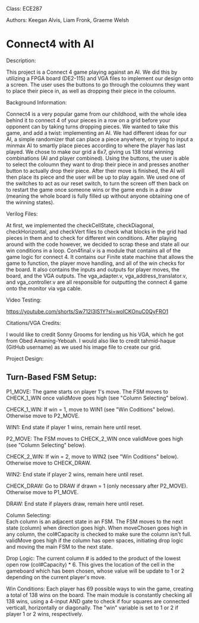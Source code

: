 Class: ECE287

Authors: Keegan Alvis, Liam Fronk, Graeme Welsh

# Connect4 with AI
Description:

This project is a Connect 4 game playing against an AI. We did this by utilizing a FPGA board (DE2-115) and VGA files to implement our design onto a screen. The user uses the buttons to go through the coloumns they want to place their piece in, as well as dropping their piece in the coloumn. 


Background Information:

Connect4 is a very popular game from our childhood, with the whole idea behind it to connect 4 of your pieces in a row on a grid before your opponent can by taking turns dropping pieces. We wanted to take this game, and add a twist: implementing an AI. We had different ideas for our AI, a simple randomizer that can place a piece anywhere, or trying to input a minmax AI to smartly place pieces according to where the player has last played. We chose to make our grid a 6x7, giving us 138 total winning combinations (AI and player combined). Using the buttons, the user is able to select the coloumn they want to drop their piece in and presses another button to actually drop their piece. After their move is finished, the AI will then place its piece and the user will be up to play again. We used one of the switches to act as our reset switch, to turn the screen off then back on to restart the game once someone wins or the game ends in a draw (meaning the whole board is fully filled up without anyone obtaining one of the winning states). 


Verilog Files:

At first, we implemented the checkCellState, checkDiagonal, checkHorizontal, and checkVert files to check what blocks in the grid had pieces in them and to check for different win conditions. After playing around with the code however, we decided to scrap these and state all our win conditions in a loop.  Con4final.v is a module that contains all of the game logic for connect 4. It contains our Finite state machine that allows the game to function, the player move handling, and all of the win checks for the board.  It also contains the inputs and outputs for player moves, the board, and the VGA outputs.  The vga_adapter.v, vga_address_translator.v, and vga_controller.v are all responsible for outputting the connect 4 game onto the monitor via vga cable.  



Video Testing:

https://youtube.com/shorts/Sw712l3lS1Y?si=woICKOnuC0QyFRO1 


Citations/VGA Credits:

I would like to credit Sonny Grooms for lending us his VGA, which he got from Obed Amaning-Yeboah. I would also like to credit tahmid-haque (GitHub username) as we used his image file to create our grid. 


Project Design:

Turn-Based FSM Setup:
--
P1_MOVE:     The game starts on player 1's move. The FSM moves to CHECK_1_WIN once validMove goes high (see "Column Selecting" below).

CHECK_1_WIN: If win = 1, move to WIN1 (see "Win Coditions" below). Otherwise move to P2_MOVE.

WIN1:        End state if player 1 wins, remain here until reset.

P2_MOVE:     The FSM moves to CHECK_2_WIN once validMove goes high (see "Column Selecting" below).

CHECK_2_WIN: If win = 2, move to WIN2 (see "Win Coditions" below). Otherwise move to CHECK_DRAW.

WIN2:        End state if player 2 wins, remain here until reset.

CHECK_DRAW:  Go to DRAW if drawn = 1 (only necessary after P2_MOVE). Otherwise move to P1_MOVE.

DRAW:        End state if players draw, remain here until reset.


Column Selecting:  
Each column is an adjacent state in an FSM. The FSM moves to the next state (column) when direction goes high. When moveChosen goes high in any column, the col#Capacity is checked to make sure the column isn't full. validMove goes high if the column has open spaces, initiating drop logic and moving the main FSM to the next state.

Drop Logic: 
The current column # is added to the product of the lowest open row (col#Capacity) * 6. This gives the location of the cell in the
gameboard which has been chosen, whose value will be update to 1 or 2 depending on the current player's move.
  
Win Conditions:
Each player has 69 possible ways to win the game, creating a total of 138 wins on the board. The main module is constantly checking
all 138 wins, using a 4-input AND gate to check if four squares are connected verticall, horizontally or diagonally.
The "win" variable is set to 1 or 2 if player 1 or 2 wins, respectively.


